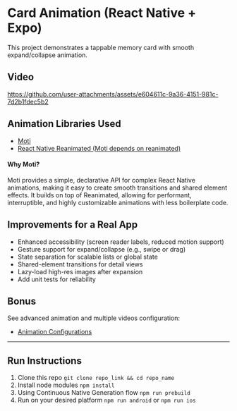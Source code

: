 # Card Animation (React Native + Expo)

This project demonstrates a tappable memory card with smooth expand/collapse animation.

## Video
https://github.com/user-attachments/assets/e604611c-9a36-4151-981c-7d2b1fdec5b2

## Animation Libraries Used
- [Moti](https://moti.fyi/)
- [React Native Reanimated (Moti depends on reanimated)](https://docs.swmansion.com/react-native-reanimated/)

#### Why Moti?
Moti provides a simple, declarative API for complex React Native animations, making it easy to create smooth transitions and shared element effects. It builds on top of Reanimated, allowing for performant, interruptible, and highly customizable animations with less boilerplate code.


## Improvements for a Real App
- Enhanced accessibility (screen reader labels, reduced motion support)
- Gesture support for expand/collapse (e.g., swipe or drag)
- State separation for scalable lists or global state
- Shared-element transitions for detail views
- Lazy-load high-res images after expansion
- Add unit tests for reliability


## Bonus


See advanced animation and multiple videos configuration:

- [Animation Configurations](./docs/ANIMATION_CONFIG.md)

---

## Run Instructions

1. Clone this repo
`git clone repo_link &&
cd repo_name`
2. Install node modules 
`npm install`
3. Using Continuous Native Generation flow 
`npm run prebuild`
4. Run on your desired platform
 `npm run android` or `npm run ios`
